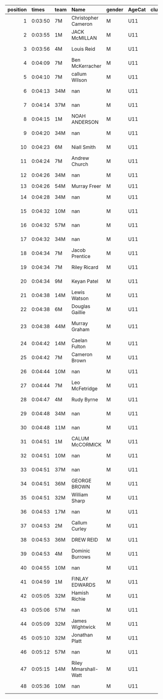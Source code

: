 |   position | times   | team   | Name                 | gender   | AgeCat   |   clubnumber | Club name            | Website                               |   finishPosition |
|-----------:|:--------|:-------|:---------------------|:---------|:---------|-------------:|:---------------------|:--------------------------------------|-----------------:|
|          1 | 0:03:50 | 7M     | Christopher Cameron  | M        | U11      |            7 | Giffnock North AC    | https://www.giffnocknorth.co.uk/      |                1 |
|          2 | 0:03:55 | 1M     | JACK McMILLAN        | M        | U11      |            1 | East Kilbride AC     | http://www.ekac.org.uk/               |                2 |
|          3 | 0:03:56 | 4M     | Louis Reid           | M        | U11      |            4 | Inverclyde AC        | https://www.inverclydeac.org/         |                3 |
|          4 | 0:04:09 | 7M     | Ben McKerracher      | M        | U11      |            7 | Giffnock North AC    | https://www.giffnocknorth.co.uk/      |                4 |
|          5 | 0:04:10 | 7M     | callum Wilson        | M        | U11      |            7 | Giffnock North AC    | https://www.giffnocknorth.co.uk/      |                5 |
|          6 | 0:04:13 | 34M    | nan                  | M        | U11      |           34 | Kilbarchan AAC       | https://kilbarchanaac.org.uk/         |                6 |
|          7 | 0:04:14 | 37M    | nan                  | M        | U11      |           37 | Law & District AAC   | http://www.lawaac.co.uk/              |                7 |
|          8 | 0:04:15 | 1M     | NOAH ANDERSON        | M        | U11      |            1 | East Kilbride AC     | http://www.ekac.org.uk/               |                8 |
|          9 | 0:04:20 | 34M    | nan                  | M        | U11      |           34 | Kilbarchan AAC       | https://kilbarchanaac.org.uk/         |                9 |
|         10 | 0:04:23 | 6M     | Niall Smith          | M        | U11      |            6 | Cambuslang Harriers  | https://cambuslangharriers.org/       |               10 |
|         11 | 0:04:24 | 7M     | Andrew Church        | M        | U11      |            7 | Giffnock North AC    | https://www.giffnocknorth.co.uk/      |               11 |
|         12 | 0:04:26 | 34M    | nan                  | M        | U11      |           34 | Kilbarchan AAC       | https://kilbarchanaac.org.uk/         |               12 |
|         13 | 0:04:26 | 54M    | Murray Freer         | M        | U11      |           54 | VP-Glasgow           | https://www.vp-glasgow.com            |               13 |
|         14 | 0:04:28 | 34M    | nan                  | M        | U11      |           34 | Kilbarchan AAC       | https://kilbarchanaac.org.uk/         |               14 |
|         15 | 0:04:32 | 10M    | nan                  | M        | U11      |           10 | Shettleston Harriers | http://shettlestonharriers.org.uk/    |               15 |
|         16 | 0:04:32 | 57M    | nan                  | M        | U11      |           57 | Whitemoss AAC        | https://whitemossaac.co.uk/           |               16 |
|         17 | 0:04:32 | 34M    | nan                  | M        | U11      |           34 | Kilbarchan AAC       | https://kilbarchanaac.org.uk/         |               17 |
|         18 | 0:04:34 | 7M     | Jacob Prentice       | M        | U11      |            7 | Giffnock North AC    | https://www.giffnocknorth.co.uk/      |               18 |
|         19 | 0:04:34 | 7M     | Riley Ricard         | M        | U11      |            7 | Giffnock North AC    | https://www.giffnocknorth.co.uk/      |               19 |
|         20 | 0:04:34 | 9M     | Keyan Patel          | M        | U11      |            9 | Garscube Harriers    | https://www.garscubeharriers.org.uk/  |               20 |
|         21 | 0:04:38 | 14M    | Lewis Watson         | M        | U11      |           14 | Ayr Seaforth AC      | https://www.ayrseaforth.co.uk/        |               21 |
|         22 | 0:04:38 | 6M     | Douglas Gaillie      | M        | U11      |            6 | Cambuslang Harriers  | https://cambuslangharriers.org/       |               22 |
|         23 | 0:04:38 | 44M    | Murray Graham        | M        | U11      |           44 | North Ayrshire AAC   | https://naathletics.co.uk/            |               23 |
|         24 | 0:04:42 | 14M    | Caelan Fulton        | M        | U11      |           14 | Ayr Seaforth AC      | https://www.ayrseaforth.co.uk/        |               24 |
|         25 | 0:04:42 | 7M     | Cameron Brown        | M        | U11      |            7 | Giffnock North AC    | https://www.giffnocknorth.co.uk/      |               25 |
|         26 | 0:04:44 | 10M    | nan                  | M        | U11      |           10 | Shettleston Harriers | http://shettlestonharriers.org.uk/    |               26 |
|         27 | 0:04:44 | 7M     | Leo McFetridge       | M        | U11      |            7 | Giffnock North AC    | https://www.giffnocknorth.co.uk/      |               27 |
|         28 | 0:04:47 | 4M     | Rudy Byrne           | M        | U11      |            4 | Inverclyde AC        | https://www.inverclydeac.org/         |               28 |
|         29 | 0:04:48 | 34M    | nan                  | M        | U11      |           34 | Kilbarchan AAC       | https://kilbarchanaac.org.uk/         |               29 |
|         30 | 0:04:48 | 11M    | nan                  | M        | U11      |           11 | Airdrie Harriers     | http://airdrieharriers.org/           |               30 |
|         31 | 0:04:51 | 1M     | CALUM McCORMICK      | M        | U11      |            1 | East Kilbride AC     | http://www.ekac.org.uk/               |               31 |
|         32 | 0:04:51 | 10M    | nan                  | M        | U11      |           10 | Shettleston Harriers | http://shettlestonharriers.org.uk/    |               32 |
|         33 | 0:04:51 | 37M    | nan                  | M        | U11      |           37 | Law & District AAC   | http://www.lawaac.co.uk/              |               33 |
|         34 | 0:04:51 | 36M    | GEORGE BROWN         | M        | U11      |           36 | Larkhall YMCA        | https://www.larkhallymcaharriers.org  |               34 |
|         35 | 0:04:51 | 32M    | William Sharp        | M        | U11      |           32 | Helensburgh AAC      | https://www.helensburghaac.com/       |               35 |
|         36 | 0:04:53 | 17M    | nan                  | M        | U11      |           17 | Calderglen Harriers  | http://www.calderglenharriers.org.uk/ |               36 |
|         37 | 0:04:53 | 2M     | Callum Curley        | M        | U11      |            2 | Kilmarnock H&AC      | http://www.kilmarnockharriers.com/    |               37 |
|         38 | 0:04:53 | 36M    | DREW REID            | M        | U11      |           36 | Larkhall YMCA        | https://www.larkhallymcaharriers.org  |               38 |
|         39 | 0:04:53 | 4M     | Dominic Burrows      | M        | U11      |            4 | Inverclyde AC        | https://www.inverclydeac.org/         |               39 |
|         40 | 0:04:55 | 10M    | nan                  | M        | U11      |           10 | Shettleston Harriers | http://shettlestonharriers.org.uk/    |               40 |
|         41 | 0:04:59 | 1M     | FINLAY EDWARDS       | M        | U11      |            1 | East Kilbride AC     | http://www.ekac.org.uk/               |               41 |
|         42 | 0:05:05 | 32M    | Hamish Richie        | M        | U11      |           32 | Helensburgh AAC      | https://www.helensburghaac.com/       |               42 |
|         43 | 0:05:06 | 57M    | nan                  | M        | U11      |           57 | Whitemoss AAC        | https://whitemossaac.co.uk/           |               43 |
|         44 | 0:05:09 | 32M    | James Wightwick      | M        | U11      |           32 | Helensburgh AAC      | https://www.helensburghaac.com/       |               44 |
|         45 | 0:05:10 | 32M    | Jonathan Platt       | M        | U11      |           32 | Helensburgh AAC      | https://www.helensburghaac.com/       |               45 |
|         46 | 0:05:12 | 57M    | nan                  | M        | U11      |           57 | Whitemoss AAC        | https://whitemossaac.co.uk/           |               46 |
|         47 | 0:05:15 | 14M    | Riley Mmarshall-Watt | M        | U11      |           14 | Ayr Seaforth AC      | https://www.ayrseaforth.co.uk/        |               47 |
|         48 | 0:05:36 | 10M    | nan                  | M        | U11      |           10 | Shettleston Harriers | http://shettlestonharriers.org.uk/    |               48 |